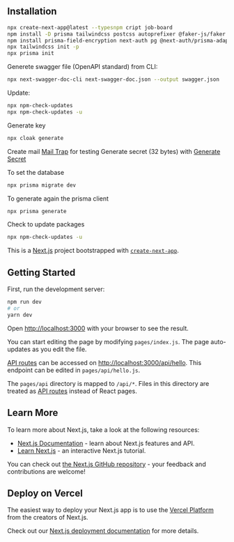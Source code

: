 ## Installation

```bash
npx create-next-app@latest --typesnpm cript job-board
npm install -D prisma tailwindcss postcss autoprefixer @faker-js/faker npm-check-updates
npm install prisma-field-encryption next-auth pg @next-auth/prisma-adapter nodemailer sharp @headlessui/react @heroicons/react @tailwindcss/forms react-redux @reduxjs/toolkit redux
npx tailwindcss init -p
npx prisma init
```

Generete swagger file (OpenAPI standard) from CLI:

```bash
npx next-swagger-doc-cli next-swagger-doc.json --output swagger.json
```

Update:

```bash
npx npm-check-updates
npx npm-check-updates -u
```

Generate key

```bash
npx cloak generate
```

Create mail [Mail Trap](https://mailtrap.io) for testing
Generate secret (32 bytes) with [Generate Secret](https://generate-secret.vercel.app/32)

To set the database

```bash
npx prisma migrate dev
```

To generate again the prisma client

```bash
npx prisma generate
```

Check to update packages

```bash
npx npm-check-updates -u
```

This is a [Next.js](https://nextjs.org/) project bootstrapped with [`create-next-app`](https://github.com/vercel/next.js/tree/canary/packages/create-next-app).

## Getting Started

First, run the development server:

```bash
npm run dev
# or
yarn dev
```

Open [http://localhost:3000](http://localhost:3000) with your browser to see the result.

You can start editing the page by modifying `pages/index.js`. The page auto-updates as you edit the file.

[API routes](https://nextjs.org/docs/api-routes/introduction) can be accessed on [http://localhost:3000/api/hello](http://localhost:3000/api/hello). This endpoint can be edited in `pages/api/hello.js`.

The `pages/api` directory is mapped to `/api/*`. Files in this directory are treated as [API routes](https://nextjs.org/docs/api-routes/introduction) instead of React pages.

## Learn More

To learn more about Next.js, take a look at the following resources:

- [Next.js Documentation](https://nextjs.org/docs) - learn about Next.js features and API.
- [Learn Next.js](https://nextjs.org/learn) - an interactive Next.js tutorial.

You can check out [the Next.js GitHub repository](https://github.com/vercel/next.js/) - your feedback and contributions are welcome!

## Deploy on Vercel

The easiest way to deploy your Next.js app is to use the [Vercel Platform](https://vercel.com/new?utm_medium=default-template&filter=next.js&utm_source=create-next-app&utm_campaign=create-next-app-readme) from the creators of Next.js.

Check out our [Next.js deployment documentation](https://nextjs.org/docs/deployment) for more details.

